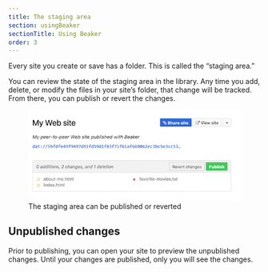 ```yaml
---
title: The staging area
section: usingBeaker
sectionTitle: Using Beaker
order: 3
---
```


Every site you create or save has a folder. This is called the “staging area.”

You can review the state of the staging area in the library. Any time you add, delete, or modify the files in your site’s folder, that change will be tracked. From there, you can publish or revert the changes.

<figure>
<img src="/img/docs/tour-staging-area.jpg">
<figcaption>The staging area can be published or reverted</figcaption>
</figure>

## Unpublished changes

Prior to publishing, you can open your site to preview the unpublished changes. Until your changes are published, only you will see the changes.